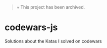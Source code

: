 > :skull: This project has been archived.

# codewars-js
Solutions about the Katas I solved on codewars
